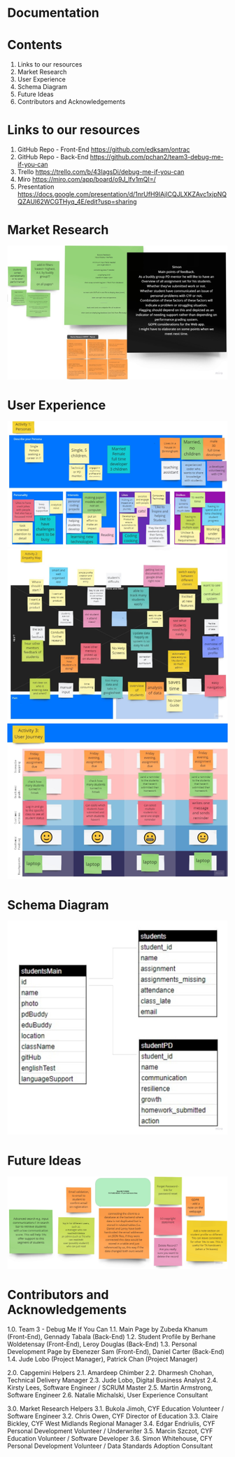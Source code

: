# Documentation

# Contents
1. Links to our resources
2. Market Research
3. User Experience
4. Schema Diagram
5. Future Ideas
6. Contributors and Acknowledgements
# Links to our resources
1. GitHub Repo - Front-End https://github.com/edksam/ontrac
2. GitHub Repo - Back-End https://github.com/pchan2/team3-debug-me-if-you-can
3. Trello https://trello.com/b/43IagsDi/debug-me-if-you-can
4. Miro https://miro.com/app/board/o9J_lfv1mQI=/
5. Presentation https://docs.google.com/presentation/d/1nrUfH9lAjICQJLXKZAvc1xjpNQQZAUl62WCGTHyq_4E/edit?usp=sharing

# Market Research
<img src="/documentation-img/market-research.jpg" alt="market research">

# User Experience
<img src="/documentation-img/personas.jpg" alt="personas">
<img src="/documentation-img/empathy-map.jpg" alt="empathy map">
<img src="/documentation-img/user-journey.jpg" alt="user-journey">

# Schema Diagram
<img src="/documentation-img/schema-diagram.jpg" alt="schema diagram">

# Future Ideas
<img src="/documentation-img/future-ideas.jpg" alt="future ideas">

# Contributors and Acknowledgements
1.0.  Team 3 - Debug Me If You Can
1.1. Main Page by Zubeda Khanum (Front-End), Gennady Tabala (Back-End)
1.2. Student Profile by Berhane Woldetensay (Front-End), Leroy Douglas (Back-End)
1.3. Personal Development Page by Ebenezer Sam (Front-End), Daniel Carter (Back-End)
1.4. Jude Lobo (Project Manager), Patrick Chan (Project Manager)

2.0. Capgemini Helpers
2.1. Amardeep Chimber
2.2. Dharmesh Chohan, Technical Delivery Manager
2.3. Jude Lobo, Digital Business Analyst
2.4. Kirsty Lees, Software Engineer / SCRUM Master
2.5. Martin Armstrong, Software Engineer
2.6. Natalie Michalski, User Experience Consultant

3.0. Market Research Helpers
3.1. Bukola Jimoh, CYF Education Volunteer / Software Engineer
3.2. Chris Owen, CYF Director of Education
3.3. Claire Bickley, CYF West Midlands Regional Manager
3.4. Edgar Endriulis, CYF Personal Development Volunteer / Underwriter
3.5. Marcin Szczot, CYF Education Volunteer / Software Developer
3.6. Simon Whitehouse, CFY Personal Development Volunteer / Data Standards Adoption Consultant